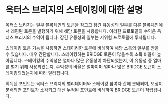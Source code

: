 # 옥터스 브리지의 스테이킹에 대한 설명

옥터스 브리지는 일부 블록체인의 토큰을 잠그고 잠긴 유동성의 일부를 다른 블록체인에서 래핑된 토큰을 발행하기 위해 해당 토큰을 사용합니다. 이러한 프로토콜의 수익은 옥터스 브리지의 수익이 됩니다. 잠긴 유동성의 일부는 저위험 프로토콜에 투자됩니다.

스테이킹 토큰 기능을 사용하면 스테이킹한 토큰에 비례하여 해당 소득의 일부를 받을 수 있습니다. 매우 간단합니다. 스테이킹하는 BRIDGE 토큰이 많을수록 소득 비율이 높아집니다. 스테이킹의 수익성은 얼마나 많은 유동성이 차단되었는지, 이 유동성 중 얼마를 벌기 위해 사용되었는지, 수익성의 비율은 얼마이며 얼마나 많은 BRIDGE 토큰이 스테이킹되었는지에 따라 달라집니다.

획득된 포인트는 옥터스 브리지의 밸리데이터와 스테이킹 참여자 간에 분배되며, 보상이 분배되면 포인트가 소각되고 대신 누적된 포인트에 비례하여 BRIDGE 토큰이 적립됩니다.
